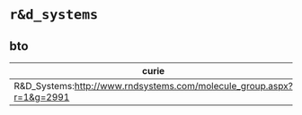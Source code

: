 # `r&d_systems`

## bto

| curie                                                                |   usages | nodes                                                     |
|----------------------------------------------------------------------|----------|-----------------------------------------------------------|
| R&D_Systems:http://www.rndsystems.com/molecule_group.aspx?r=1&g=2991 |        1 | [BTO:0005607](http://purl.obolibrary.org/obo/BTO_0005607) |

